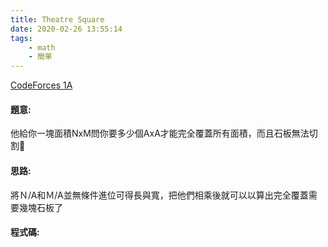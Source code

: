 ```yaml
---
title: Theatre Square
date: 2020-02-26 13:55:14
tags:
    - math
    - 簡單
---
```

[CodeForces 1A](https://codeforces.com/contest/1/problem/A)
<!-- more -->

#### 題意:
他給你一塊面積NxM問你要多少個AxA才能完全覆蓋所有面積，而且石板無法切割

#### 思路:
將Ｎ/A和Ｍ/A並無條件進位可得長與寬，把他們相乘後就可以以算出完全覆蓋需要幾塊石板了

#### 程式碼:
<script src="https://gist.github.com/Daviswww/ac6b4d9fb4e730033bbee2a1bf8827b1.js"></script>